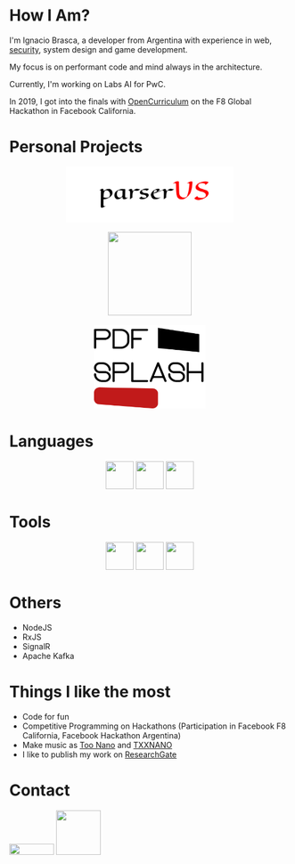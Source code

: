 # How I Am?

I'm Ignacio Brasca, a developer from Argentina with experience in web, [security](https://www.researchgate.net/profile/Ignacio_Brasca), system design and game development. 

My focus is on performant code and mind always in the architecture. 

Currently, I'm working on Labs AI for PwC. 

In 2019, I got into the finals with [OpenCurriculum](https://github.com/wattba/) on the F8 Global Hackathon in Facebook California.

# Personal Projects

<p align="center"> 
<img src="https://raw.githubusercontent.com/Warkanlock/parserUS/master/image/logo.png?token=ADFY5IHGZ3CTZZRD7FVW7PC46LCPI" href="https://github.com/Warkanlock/parserUS" width="300" height="100" />
</p>
<p align="center"> 
<img src="https://github.com/Warkanlock/MIDIOpenHouse/raw/master/logo.png" href="https://github.com/Warkanlock/MIDIOpenHouse" width="150" height="150"/>
</p>
<p align="center"> 
<img src="https://raw.githubusercontent.com/Warkanlock/PDFSplash/master/logo.png?token=AMuOoIflLLGWKVYBWszV4LQQbH74FzL2ks5csSG8wA%3D%3D" href="https://github.com/Warkanlock/PDFSplash" width="200" height="150"/>
</p>

# Languages

<p align="center"> 
<img src="https://upload.wikimedia.org/wikipedia/commons/6/6a/JavaScript-logo.png" href="#" width="50" height="50" />
<img src="https://upload.wikimedia.org/wikipedia/commons/thumb/1/18/ISO_C%2B%2B_Logo.svg/1200px-ISO_C%2B%2B_Logo.svg.png" href="#" width="50" height="50" />
<img src="https://upload.wikimedia.org/wikipedia/commons/thumb/7/7a/C_Sharp_logo.svg/1200px-C_Sharp_logo.svg.png" href="#" width="50" height="50" />
</p>

# Tools

<p align="center"> 
<img src="https://cdn.auth0.com/blog/react-js/react.png" href="#" width="50" height="50" />
<img src="https://angular.io/assets/images/logos/angularjs/AngularJS-Shield.svg" href="#" width="50" height="50" />
<img src="https://upload.wikimedia.org/wikipedia/commons/thumb/e/ee/.NET_Core_Logo.svg/1200px-.NET_Core_Logo.svg.png" href="#" width="50" height="50" />
</p>

# Others

- NodeJS
- RxJS
- SignalR
- Apache Kafka

# Things I like the most
- Code for fun 
- Competitive Programming on Hackathons (Participation in Facebook F8 California, Facebook Hackathon Argentina)
- Make music as [Too Nano](https://open.spotify.com/artist/6ByFHF2ZCZIeHg1O86JpiM) and [TXXNANO](https://open.spotify.com/artist/3wHoyAGjMlR9C8zoahstuF)
- I like to publish my work on [ResearchGate](https://www.researchgate.net/profile/Ignacio_Brasca)

# Contact 

<img src="https://github.githubassets.com/images/modules/logos_page/GitHub-Logo.png" href="https://github.com/Warkanlock" width="80" height="20" />
<img src="https://1000logos.net/wp-content/uploads/2017/03/LinkedIn-Logo.png" href="https://www.linkedin.com/in/ignaciobrasca/" width="80" height="80" />

